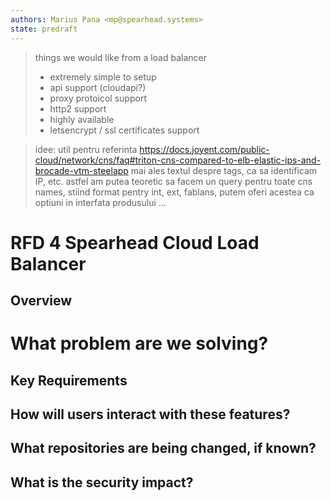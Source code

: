 ```yaml
---
authors: Marius Pana <mp@spearhead.systems>
state: predraft
---
```


> things we would like from a load balancer
> * extremely simple to setup
> * api support (cloudapi?)
> * proxy protoicol support
> * http2 support
> * highly available
> * letsencrypt / ssl certificates support

> idee: util pentru referinta https://docs.joyent.com/public-cloud/network/cns/faq#triton-cns-compared-to-elb-elastic-ips-and-brocade-vtm-steelapp
mai ales textul despre tags, ca sa identificam IP, etc. astfel am putea teoretic sa facem un query pentru toate cns names, stiind format pentry int, ext, fablans, putem oferi acestea ca optiuni in interfata produsului …

# RFD 4 Spearhead Cloud Load Balancer

## Overview


# What problem are we solving?


## Key Requirements


## How will users interact with these features?



## What repositories are being changed, if known?



## What is the security impact?

